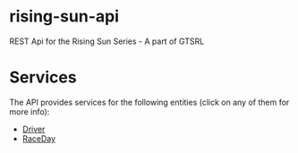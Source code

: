 # rising-sun-api
REST Api for the Rising Sun Series - A part of GTSRL

# Services

The API provides services for the following entities (click on any of them for more info):

* [Driver](DRIVER-SERVICE.md)
* [RaceDay](RACEDAY-SERVICE.md)
